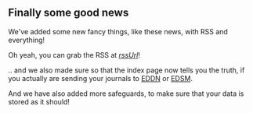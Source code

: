 ﻿---
pubdate: 2021-01-23T13:00:00Z
category: general
---

## Finally some good news

We've added some new fancy things, like these news, with RSS and everything!

Oh yeah, you can grab the RSS at [$rssUrl$]($rssUrl$)!

.. and we also made sure so that the index page now tells you the truth,
if you actually are sending your journals to [EDDN](https://github.com/EDCD/EDDN) or [EDSM](https://www.edsm.net/).

And we have also added more safeguards, to make sure that your data is stored as it should!